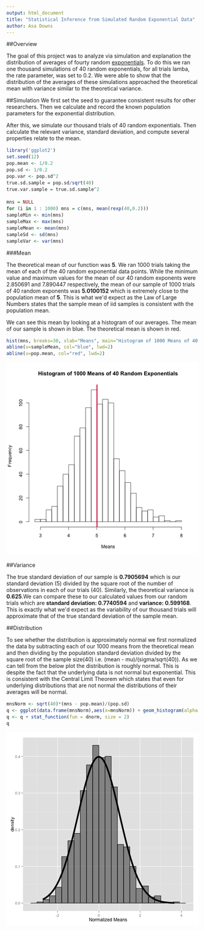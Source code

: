 ```yaml
---
output: html_document
title: "Statistical Inference from Simulated Random Exponential Data"
author: Asa Downs
---
```


##Overview

The goal of this project was to analyze via simulation and explanation the distribution of averages of fourty random [exponentials](http://en.wikipedia.org/wiki/Exponential_distribution). To do this we ran one thousand simulations of 40 random exponentials, for all trials lamba, the rate parameter, was set to 0.2. We were able to show that the distribution of the averages of these simulations approached the theoretical mean with variance similar to the theoretical variance.

##Simulation
We first set the seed to guarantee consistent results for other researchers. Then we calculate and record the known population parameters for the exponential distribution.

After this, we simulate our thousand trials of 40 random exponentials. Then calculate the relevant variance, standard deviation, and compute several properties relate to the mean.


```r
library('ggplot2')
set.seed(12)
pop.mean <- 1/0.2
pop.sd <- 1/0.2
pop.var <- pop.sd^2
true.sd.sample = pop.sd/sqrt(40)
true.var.sample = true.sd.sample^2

mns = NULL
for (i in 1 : 1000) mns = c(mns, mean(rexp(40,0.2)))
sampleMin <- min(mns)
sampleMax <- max(mns)
sampleMean <- mean(mns)
sampleSd <- sd(mns)
sampleVar <- var(mns)
```

###Mean

The theoretical mean of our function was **5**. We ran 1000 trials taking the mean of each of the 40 random exponential data points. While the minimum value and maximum values for the mean of our 40 random exponents were 2.850691 and 7.890447 respectively, the mean of our sample of 1000 trials of 40 random exponents was **5.0100152** which is extremely close to the population mean of **5**. This is what we'd expect as the Law of Large Numbers states that the sample mean of iid samples is consistent with the population mean.

We can see this mean by looking at a histogram of our averages. The mean of our sample is shown in blue. The theoretical mean is shown in red.


```r
hist(mns, breaks=30, xlab="Means", main="Histogram of 1000 Means of 40 Random Exponentials")
abline(v=sampleMean, col="blue", lwd=2)
abline(v=pop.mean, col="red", lwd=2)
```

![plot of chunk hist](figure/hist-1.png) 

##Variance

The true standard deviation of our sample is **0.7905694** which is our standard deviation (5) divided by the square root of the number of observations in each of our trials (40). Similarly, the theoretical variance is **0.625**.We can compare these to our calculated values from our random trials which are **standard deviation: 0.7740594** and **variance: 0.599168**. This is exactly what we'd expect as the variability of our thousand trials will approximate that of the true standard deviation of the sample mean.

##Distribution

To see whether the distribution is approximately normal we first normalized the data by subtracting each of our 1000 means from the theoretical mean and then dividing by the population standard deviation divided by the square root of the sample size(40) i.e. (mean - mu)/(sigma/sqrt(40)). As we can tell from the below plot the distribution is roughly normal. This is despite the fact that the underlying data is not normal but exponential. This is consistent with the Central Limit Theorem which states that even for underlying distributions that are not normal the distributions of their averages will be normal.


```r
mnsNorm <- sqrt(40)*(mns - pop.mean)/(pop.sd)
q <- ggplot(data.frame(mnsNorm),aes(x=mnsNorm)) + geom_histogram(alpha = .50, colour = "black",binwidth=.3,aes(y = ..density..)) + xlab("Normalized Means")
q <- q + stat_function(fun = dnorm, size = 2)
q
```

![plot of chunk normalized](figure/normalized-1.png) 
